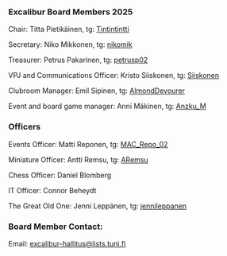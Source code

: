 ### Excalibur Board Members 2025
Chair: Titta Pietikäinen, tg: [Tintintintti](https://t.me/Tintintintti)

Secretary: Niko Mikkonen, tg: [nikomik](https://t.me/nikomik)

Treasurer: Petrus Pakarinen, tg: [petrusp02](https://t.me/petrusp02)

VPJ and Communications Officer: Kristo Siiskonen, tg: [Siiskonen](https://t.me/Siiskonen)

Clubroom Manager: Emil Sipinen, tg: [AlmondDevourer](https://t.me/AlmondDevourer)

Event and board game manager: Anni Mäkinen, tg: [Anzku_M](https://t.me/Anzku_M)

### Officers
Events Officer: Matti Reponen, tg: [MAC_Repo_02](https://t.me/MAC_Repo_02)

Miniature Officer: Antti Remsu, tg: [ARemsu](https://t.me/ARemsu)

Chess Officer: Daniel Blomberg

IT Officer: Connor Beheydt

The Great Old One: Jenni Leppänen, tg: [jennileppanen](https://t.me/jennileppanen)

### Board Member Contact:
Email: [excalibur-hallitus@lists.tuni.fi](mailto:excalibur-hallitus@lists.tuni.fi)

